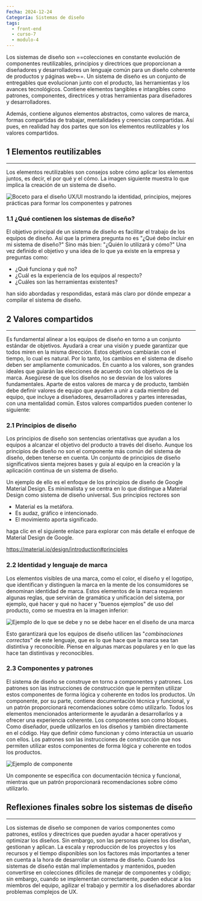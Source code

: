 ```yaml
---
Fecha: 2024-12-24
Categoría: Sistemas de diseño
tags:
  - front-end
  - curso-7
  - modulo-4
---
```

Los sistemas de diseño son ==colecciones en constante evolución de componentes reutilizables, principios y directrices que proporcionan a diseñadores y desarrolladores un lenguaje común para un diseño coherente de productos y páginas web==. Un sistema de diseño es un conjunto de entregables que evolucionan junto con el producto, las herramientas y los avances tecnológicos. Contiene elementos tangibles e intangibles como patrones, componentes, directrices y otras herramientas para diseñadores y desarrolladores.

Además, contiene algunos elementos abstractos, como valores de marca, formas compartidas de trabajar, mentalidades y creencias compartidas. Así pues, en realidad hay dos partes que son los elementos reutilizables y los valores compartidos.

## **1 Elementos reutilizables**
---
Los elementos reutilizables son consejos sobre cómo aplicar los elementos juntos, es decir, el por qué y el cómo. La imagen siguiente muestra lo que implica la creación de un sistema de diseño.

![Boceto para el diseño UX/UI mostrando la identidad, principios, mejores prácticas para formar los componentes y patrones](sistemas-disenio.webp)

### **1.1 ¿Qué contienen los sistemas de diseño?**

El objetivo principal de un sistema de diseño es facilitar el trabajo de los equipos de diseño. Así que la primera pregunta no es "¿Qué debo incluir en mi sistema de diseño?" Sino más bien: "¿Quién lo utilizará y cómo?" Una vez definido el objetivo y una idea de lo que ya existe en la empresa y preguntas como:

- ¿Qué funciona y qué no?
- ¿Cuál es la experiencia de los equipos al respecto?
- ¿Cuáles son las herramientas existentes?

han sido abordadas y respondidas, estará más claro por dónde empezar a compilar el sistema de diseño.

## **2 Valores compartidos**
---
Es fundamental alinear a los equipos de diseño en torno a un conjunto estándar de objetivos. Ayudará a crear una visión y puede garantizar que todos miren en la misma dirección. Estos objetivos cambiarán con el tiempo, lo cual es natural. Por lo tanto, los cambios en el sistema de diseño deben ser ampliamente comunicados. En cuanto a los valores, son grandes ideales que guiarán las elecciones de acuerdo con los objetivos de la marca. Asegúrese de que los diseños no se desvían de los valores fundamentales. Aparte de estos valores de marca y de producto, también debe definir valores de equipo que ayuden a unir a cada miembro del equipo, que incluye a diseñadores, desarrolladores y partes interesadas, con una mentalidad común. Estos valores compartidos pueden contener lo siguiente:

### **2.1 Principios de diseño**

Los principios de diseño son sentencias orientativas que ayudan a los equipos a alcanzar el objetivo del producto a través del diseño. Aunque los principios de diseño no son el componente más común del sistema de diseño, deben tenerse en cuenta. Un conjunto de principios de diseño significativos sienta mejores bases y guía al equipo en la creación y la aplicación continua de un sistema de diseño.

Un ejemplo de ello es el enfoque de los principios de diseño de Google Material Design. Es minimalista y se centra en lo que distingue a Material Design como sistema de diseño universal. Sus principios rectores son

- Material es la metáfora.
- Es audaz, gráfico e intencionado.
- El movimiento aporta significado.

haga clic en el siguiente enlace para explorar con más detalle el enfoque de Material Design de Google.

https://material.io/design/introduction#principles

### **2.2 Identidad y lenguaje de marca**

Los elementos visibles de una marca, como el color, el diseño y el logotipo, que identifican y distinguen la marca en la mente de los consumidores se denominan identidad de marca. Estos elementos de la marca requieren algunas reglas, que servirán de gramática y unificación del sistema, por ejemplo, qué hacer y qué no hacer y "buenos ejemplos" de uso del producto, como se muestra en la imagen inferior:

![Ejemplo de lo que se debe y no se debe hacer en el diseño de una marca](identidad-marca.webp)

Esto garantizará que los equipos de diseño utilicen las "*combinaciones correctas*" de este lenguaje, que es lo que hace que la marca sea tan distintiva y reconocible. Piense en algunas marcas populares y en lo que las hace tan distintivas y reconocibles.

### **2.3 Componentes y patrones**

El sistema de diseño se construye en torno a componentes y patrones. Los patrones son las instrucciones de construcción que le permiten utilizar estos componentes de forma lógica y coherente en todos los productos. Un componente, por su parte, contiene documentación técnica y funcional, y un patrón proporcionará recomendaciones sobre cómo utilizarlo. Todos los elementos mencionados anteriormente le ayudarán a desarrollarlos y a ofrecer una experiencia coherente. Los componentes son como bloques. Como diseñador, puede utilizarlos en los diseños y también directamente en el código. Hay que definir cómo funcionan y cómo interactúa un usuario con ellos. Los patrones son las instrucciones de construcción que nos permiten utilizar estos componentes de forma lógica y coherente en todos los productos.

![Ejemplo de componente](componente.webp)

Un componente se especifica con documentación técnica y funcional, mientras que un patrón proporcionará recomendaciones sobre cómo utilizarlo.

## **Reflexiones finales sobre los sistemas de diseño**
---
Los sistemas de diseño se componen de varios componentes como patrones, estilos y directrices que pueden ayudar a hacer operativos y optimizar los diseños. Sin embargo, son las personas quienes los diseñan, gestionan y aplican. La escala y reproducción de los proyectos y los recursos y el tiempo disponibles son los factores más importantes a tener en cuenta a la hora de desarrollar un sistema de diseño. Cuando los sistemas de diseño están mal implementados y mantenidos, pueden convertirse en colecciones difíciles de manejar de componentes y código; sin embargo, cuando se implementan correctamente, pueden educar a los miembros del equipo, agilizar el trabajo y permitir a los diseñadores abordar problemas complejos de UX.